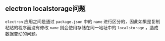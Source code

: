 ## electron localstorage问题

`electron` 应用之间是通过 `package.json` 中的 `name` 进行区分的，因此如果是复制粘贴的程序而没有修改 `name` 则会使用存储在同一地址中的 `localstorage` ，造成数据变动的问题。

